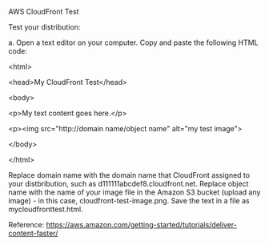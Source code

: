 AWS CloudFront Test



Test your distribution:


a. Open a text editor on your computer. Copy and paste the following HTML code:


<p>&lt;html&gt;</p>
<p>&lt;head&gt;My CloudFront Test&lt;/head&gt;</p>
<p>&lt;body&gt;</p>
<p>&lt;p&gt;My text content goes here.&lt;/p&gt;</p>
<p>&lt;p&gt;&lt;img src=&quot;http://domain name/object name&quot; alt=&quot;my test image&quot;&gt;</p>
<p>&lt;/body&gt;</p>
<p>&lt;/html&gt;</p>


Replace domain name with the domain name that CloudFront assigned to your distbribution, such as d111111abcdef8.cloudfront.net.
Replace object name with the name of your image file in the Amazon S3 bucket (upload any image) - in this case, cloudfront-test-image.png.
Save the text in a file as mycloudfronttest.html.


Reference:
https://aws.amazon.com/getting-started/tutorials/deliver-content-faster/
